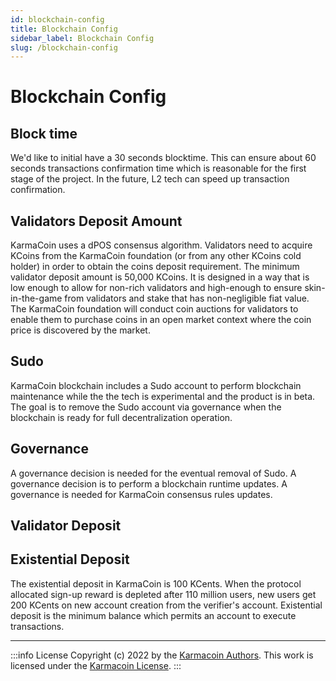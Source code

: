 ```yaml
---
id: blockchain-config
title: Blockchain Config
sidebar_label: Blockchain Config
slug: /blockchain-config
---
```


# Blockchain Config


## Block time
We'd like to initial have a 30 seconds blocktime. This can ensure about 60 seconds transactions confirmation time which is reasonable for the first stage of the project. In the future, L2 tech can speed up transaction confirmation.

## Validators Deposit Amount
KarmaCoin uses a dPOS consensus algorithm. Validators need to acquire KCoins from the KarmaCoin foundation (or from any other KCoins cold holder) in order to obtain the coins deposit requirement. The minimum validator deposit amount is 50,000 KCoins. It is designed in a way that is low enough to allow for non-rich validators and high-enough to ensure skin-in-the-game from validators and stake that has non-negligible fiat value. The KarmaCoin foundation will conduct coin auctions for validators to enable them to purchase coins in an open market context where the coin price is discovered by the market. 

## Sudo
KarmaCoin blockchain includes a Sudo account to perform blockchain maintenance while the the tech is experimental and the product is in beta. The goal is to remove the Sudo account via governance when the blockchain is ready for full decentralization operation.

## Governance
A governance decision is needed for the eventual removal of Sudo.
A governance decision is to perform a blockchain runtime updates.
A governance is needed for KarmaCoin consensus rules updates.

## Validator Deposit

## Existential Deposit
The existential deposit in KarmaCoin is 100 KCents. When the protocol allocated sign-up reward is depleted after 110 million users, new users get 200 KCents on new account creation from the verifier's account. Existential deposit is the minimum balance which permits an account to execute transactions.

---
:::info License
Copyright (c) 2022 by the [Karmacoin Authors](https://github.com/avive/karmacoin-docs). This work is licensed under the [Karmacoin License](/docs/license).
:::
